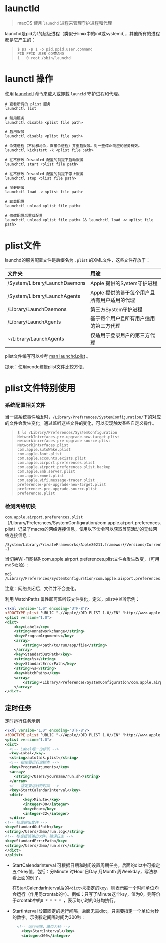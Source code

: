 # launctld

> macOS 使用 `launchd` 进程来管理守护进程和代理

launchd是pid为1的超级进程（类似于linux中的init或systemd），其他所有的进程都是它产生的：

> ```shell
> $ ps -p 1 -o pid,ppid,user,command
> PID PPID USER COMMAND
> 1   0 root /sbin/launchd
> ```



# launctl 操作

使用 [launchctl](x-man-page://launchctl) 命令来载入或卸载 `launchd` 守护进程和代理。

```shell
# 查看所有的 plist 服务
launchctl list

# 禁用服务
launchctl disable <plist file path>

# 启用服务
launchctl disable <plist file path>

# 杀死进程（不优雅地杀，直接杀进程）并重启服务。对一些停止响应的服务有效。
launchctl kickstart -k <plist file path>

# 在不修改 Disabled 配置的前提下启动服务
launchctl start <plist file path>

# 在不修改 Disabled 配置的前提下停止服务
launchctl stop <plist file path>

# 加载配置
launchctl load -w <plist file path>

# 卸载配置
launchctl unload <plist file path>

# 修改配置后重载配置
launchctl unload <plist file path> && launchctl load -w <plist file path>
```



# plist文件

launchd的服务配置文件是后缀名为 `.plist` 的XML文件，这些文件存放于：

| 文件夹                        | 用途                                         |
| :---------------------------- | :------------------------------------------- |
| /System/Library/LaunchDaemons | Apple 提供的System守护进程                   |
| /System/Library/LaunchAgents  | Apple 提供的基于每个用户且所有用户适用的代理 |
| /Library/LaunchDaemons        | 第三方System守护进程                         |
| /Library/LaunchAgents         | 基于每个用户且所有用户适用的第三方代理       |
| ~/Library/LaunchAgents        | 仅适用于登录用户的第三方代理                 |

plist文件编写可以参考 [man launchd.plist](x-man-page://launchd.plist) 。

提示：使用xcode编辑plist文件比较方便。



# plist文件特别使用

### 系统配置相关文件

当一些系统事件触发时，`/Library/Preferences/SystemConfiguration/`下的对应的文件会发生变化，通过监听这些文件的变化，可以实现触发某些自定义操作。

>```shell
>$ ls /Library/Preferences/SystemConfiguration
>NetworkInterfaces-pre-upgrade-new-target.plist
>NetworkInterfaces-pre-upgrade-source.plist
>NetworkInterfaces.plist
>com.apple.AutoWake.plist
>com.apple.Boot.plist
>com.apple.accounts.exists.plist
>com.apple.airport.preferences.plist
>com.apple.airport.preferences.plist.backup
>com.apple.smb.server.plist
>com.apple.vmnet.plist
>com.apple.wifi.message-tracer.plist
>preferences-pre-upgrade-new-target.plist
>preferences-pre-upgrade-source.plist
>preferences.plist
>```



### 检测网络切换

`com.apple.airport.preferences.plist`（/Library/Preferences/SystemConfiguration/com.apple.airport.preferences.plist）记录了macos的网络连接信息，使用以下命令可以获取当前活动的无线网络连接信息：

```shell
/System/Library/PrivateFrameworks/Apple80211.framework/Versions/Current/Resources/airport -I
```

当切换Wi-Fi网络时com.apple.airport.preferences.plist文件会发生改变，（可用md5检验）：

```shell
md5 /Library/Preferences/SystemConfiguration/com.apple.airport.preferences.plist
```

注意：网络关闭后，文件并不会变化。

利用 WatchPaths 属性即可监听该文件变化，定义，plist中监听示例：

```xml
<?xml version="1.0" encoding="UTF-8"?>
<!DOCTYPE plist PUBLIC "-//Apple//DTD PLIST 1.0//EN" "http://www.apple.com/DTDs/PropertyList-1.0.dtd">
<plist version="1.0">
<dict>
	<key>Label</key>
	<string>onnetworkchange</string>
	<key>ProgramArguments</key>
	<array>
		<string>/path/to/run/app/file</string>
	</array>
    <key>StandardOutPath</key>
    <string>%s</string>  
    <key>StandardErrorPath</key>  
    <string>%s</string>  
	<key>WatchPaths</key>
	<array>
		<string>/Library/Preferences/SystemConfiguration/com.apple.airport.preferences.plist</string>
	</array>
</dict>
```



## 定时任务

定时运行任务示例

```xml
<?xml version="1.0" encoding="UTF-8"?>
<!DOCTYPE plist PUBLIC "-//Apple//DTD PLIST 1.0//EN" "http://www.apple.com/DTDs/PropertyList-1.0.dtd">
<plist version="1.0">
<dict>
  <!-- Label唯一的标识 -->
  <key>Label</key>
  <string>autotask.plist</string>
  <!-- 指定要运行的脚本 -->
  <key>ProgramArguments</key>
  <array>
    <string>/Users/yourname/run.sh</string>
  </array>
  <!-- 指定要运行的时间 -->
  <key>StartCalendarInterval</key>
  <dict>
        <key>Minute</key>
        <integer>00</integer>
        <key>Hour</key>
        <integer>22</integer>
  </dict>
<!-- 标准输出文件 -->
<key>StandardOutPath</key>
<string>/Users/demo/run.log</string>
<!-- 标准错误输出文件，错误日志 -->
<key>StandardErrorPath</key>
<string>/Users/demo/run.err</string>
</dict>
</plist>
```

- StartCalendarInterval 可根据日期和时间设置周期任务，后面的dict中可指定五个key值，包括：分Minute 时Hour 日Day 月Month 周Weekday，写法参看上面的例子。

  在StartCalendarInterval后的`<dict>`未指定的key，则表示每一个时间单位均会运行（作用同crontab的`*`）。例如：只写了Minute这个key，值为0，则等价于crontab中的`0 * * * * `，表示每小时的0分均执行。

- StartInterval  设置固定的运行间隔，后面无需dict，只需要指定一个单位为秒的数字。示例指定间隔时间为300秒：

  ```xml
    <!-- 运行间隔，单位为秒 -->
      <key>StartInterval</key>
      <integer>300</integer>
  ```

  